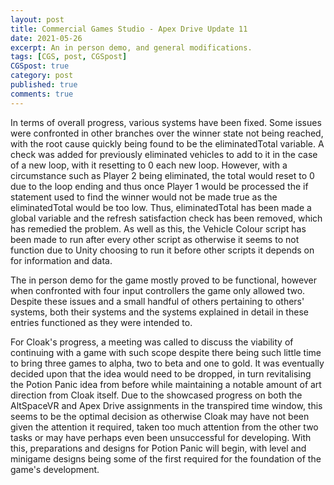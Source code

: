 ```yaml
---
layout: post
title: Commercial Games Studio - Apex Drive Update 11
date: 2021-05-26
excerpt: An in person demo, and general modifications.
tags: [CGS, post, CGSpost]
CGSpost: true
category: post
published: true
comments: true
---
```

In terms of overall progress, various systems have been fixed. Some issues were confronted in other branches over the winner state not being reached, with the root cause quickly being found to be the eliminatedTotal variable. A check was added for previously eliminated vehicles to add to it in the case of a new loop, with it resetting to 0 each new loop. However, with a circumstance such as Player 2 being eliminated, the total would reset to 0 due to the loop ending and thus once Player 1 would be processed the if statement used to find the winner would not be made true as the eliminatedTotal would be too low. Thus, eliminatedTotal has been made a global variable and the refresh satisfaction check has been removed, which has remedied the problem. As well as this, the Vehicle Colour script has been made to run after every other script as otherwise it seems to not function due to Unity choosing to run it before other scripts it depends on for information and data.

The in person demo for the game mostly proved to be functional, however when confronted with four input controllers the game only allowed two. Despite these issues and a small handful of others pertaining to others' systems, both their systems and the systems explained in detail in these entries functioned as they were intended to. 

For Cloak's progress, a meeting was called to discuss the viability of continuing with a game with such scope despite there being such little time to bring three games to alpha, two to beta and one to gold. It was eventually decided upon that the idea would need to be dropped, in turn revitalising the Potion Panic idea from before while maintaining a notable amount of art direction from Cloak itself. Due to the showcased progress on both the AltSpaceVR and Apex Drive assignments in the transpired time window, this seems to be the optimal decision as otherwise Cloak may have not been given the attention it required, taken too much attention from the other two tasks or may have perhaps even been unsuccessful for developing. With this, preparations and designs for Potion Panic will begin, with level and minigame designs being some of the first required for the foundation of the game's development.